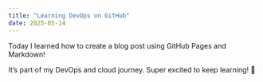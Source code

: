 ```yaml
---
title: "Learning DevOps on GitHub"
date: 2025-05-14
---
```


Today I learned how to create a blog post using GitHub Pages and Markdown!

It’s part of my DevOps and cloud journey. Super excited to keep learning! 🚀

